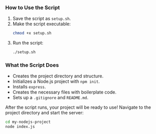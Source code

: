 ### **How to Use the Script**
1. Save the script as `setup.sh`.
2. Make the script executable:
   ```bash
   chmod +x setup.sh
   ```
3. Run the script:
   ```bash
   ./setup.sh
   ```

### **What the Script Does**
- Creates the project directory and structure.
- Initializes a Node.js project with `npm init`.
- Installs `express`.
- Creates the necessary files with boilerplate code.
- Sets up a `.gitignore` and `README.md`.

After the script runs, your project will be ready to use! Navigate to the project directory and start the server:
```bash
cd my-nodejs-project
node index.js
```
